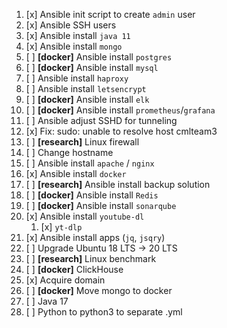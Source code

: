 1. [x] Ansible init script to create `admin` user
2. [x] Ansible SSH users
3. [x] Ansible install `java 11`
4. [x] Ansible install `mongo`
5. [ ] **\[docker]** Ansible install `postgres`
6. [ ] **\[docker]** Ansible install `mysql`
7. [ ] Ansible install `haproxy`
8. [ ] Ansible install `letsencrypt`
9. [ ] **\[docker]** Ansible install `elk`
10. [ ] **\[docker]** Ansible install `prometheus`/`grafana`
11. [ ] Ansible adjust SSHD for tunneling
12. [x] Fix: sudo: unable to resolve host cmlteam3
13. [ ] **\[research]** Linux firewall
14. [ ] Change hostname
15. [ ] Ansible install `apache` / `nginx`
16. [x] Ansible install `docker`
17. [ ] **\[research]** Ansible install backup solution
18. [ ] **\[docker]** Ansible install `Redis`
19. [ ] **\[docker]** Ansible install `sonarqube`
20. [x] Ansible install `youtube-dl`
    1. [x] `yt-dlp`
21. [x] Ansible install apps (`jq`, `jsqry`)
22. [ ] Upgrade Ubuntu 18 LTS -> 20 LTS
23. [ ] **\[research]** Linux benchmark
24. [ ] **\[docker]** ClickHouse
25. [x] Acquire domain
26. [ ] **\[docker]** Move mongo to docker
27. [ ] Java 17
28. [ ] Python to python3 to separate .yml
